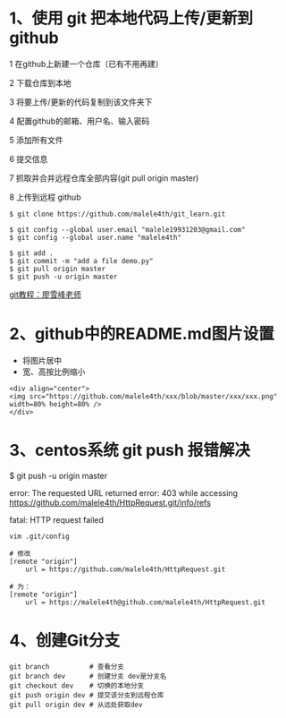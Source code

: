 # 1、使用 git 把本地代码上传/更新到 github

1 在github上新建一个仓库（已有不用再建）

2 下载仓库到本地

3 将要上传/更新的代码复制到该文件夹下

4 配置github的邮箱、用户名、输入密码

5 添加所有文件

6 提交信息

7 抓取并合并远程仓库全部内容(git pull origin master)

8 上传到远程 github

```
$ git clone https://github.com/malele4th/git_learn.git

$ git config --global user.email "malele19931203@gmail.com"
$ git config --global user.name "malele4th"

$ git add . 
$ git commit -m "add a file demo.py"
$ git pull origin master
$ git push -u origin master
```

[git教程：廖雪峰老师](https://www.liaoxuefeng.com/wiki/0013739516305929606dd18361248578c67b8067c8c017b000)

# 2、github中的README.md图片设置

* 将图片居中
* 宽、高按比例缩小

```
<div align="center">
<img src="https://github.com/malele4th/xxx/blob/master/xxx/xxx.png" width=80% height=80% />  
</div>
```

# 3、centos系统 git push 报错解决
$ git push -u origin master

error: The requested URL returned error: 403 while accessing https://github.com/malele4th/HttpRequest.git/info/refs

fatal: HTTP request failed

```
vim .git/config

# 修改
[remote "origin"]
	url = https://github.com/malele4th/HttpRequest.git

# 为：
[remote "origin"]
	url = https://malele4th@github.com/malele4th/HttpRequest.git
```
# 4、创建Git分支
```
git branch          # 查看分支
git branch dev      # 创建分支 dev是分支名
git checkout dev    # 切换的本地分支
git push origin dev # 提交该分支到远程仓库
git pull origin dev # 从远处获取dev
```

